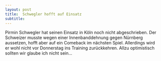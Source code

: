 ```yaml
---
layout: post
title:  Schwegler hofft auf Einsatz
subtitle:  
---
```


Pirmin Schwegler hat seinen Einsatz in Köln noch nicht abgeschrieben. Der Schweizer musste wegen einer Innenbanddehnung gegen Nürnberg aussetzen, hofft aber auf ein Comeback im nächsten Spiel. Allerdings wird er wohl nicht vor Donnerstag ins Training zurückkehren. Allzu optimistisch sollten wir glaube ich nicht sein...


